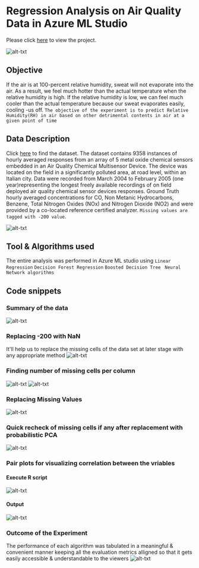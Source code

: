 # Regression Analysis on Air Quality Data in Azure ML Studio

Please click [here](https://gallery.azure.ai/Experiment/Air-Quality-in-an-ItalianCity-2) to view the project.

![alt-txt](Air%20quality/AlfedPalmersmokestacks.jpg)

## Objective
If the air is at 100-percent relative humidity, sweat will not evaporate into the air. As a result, we feel much hotter than the actual temperature when the relative humidity is high. If the relative humidity is low, we can feel much cooler than the actual temperature because our sweat evaporates easily, cooling -us off.
`The objective of the experiment is to predict Relative Humidity(RH) in air based on other detrimental contents in air at a given point of time`

## Data Description
Click [here](https://github.com/rakesh-upx/azure-ml/blob/master/airquality-regression-analysis/Dataset/AirQualityUCI.csv) to find the dataset.
The dataset contains 9358 instances of hourly averaged responses from an array of 5 metal oxide chemical sensors embedded in an Air Quality Chemical Multisensor Device. The device was located on the field in a significantly polluted area, at road level, within an Italian city. Data were recorded from March 2004 to February 2005 (one year)representing the longest freely available recordings of on field deployed air quality chemical sensor devices responses. Ground Truth hourly averaged concentrations for CO, Non Metanic Hydrocarbons, Benzene, Total Nitrogen Oxides (NOx) and Nitrogen Dioxide (NO2) and were provided by a co-located reference certified analyzer. `Missing values are tagged with -200 value`.

![alt-txt](https://github.com/rakesh-upx/azure-ml/blob/master/airquality-regression-analysis/Air%20quality/Airquality%20data.PNG)

## Tool & Algorithms used
The entire analysis was performed in Azure ML studio using 
`Linear Regression`
`Decision Forest Regression`
`Boosted Decision Tree`
` Neural Network algorithms`

## Code snippets
### Summary of the data
![alt-txt](Air%20quality/Capture.PNG)

### Replacing -200 with NaN 
It'll help us to replace the missing cells of the data set at later stage with any appropriate method
![alt-txt](Air%20quality/Replacement%20-200%20with%20NaN.PNG)

### Finding number of missing cells per column
![alt-txt](Air%20quality/Execute%20R%20Script(Airquality).PNG)
![alt-txt](Air%20quality/mv(Airquality).PNG)

### Replacing Missing Values
![alt-txt](Air%20quality/cleaning%20mv(AirQuality).PNG)

### Quick recheck of missing cells if any after replacement with probabilistic PCA
![alt-txt](Air%20quality/rechecking%20missing%20cells.PNG)

### Pair plots for visualizing correlation between the vriables
#### Execute R script
![alt-txt](Air%20quality/correlation.PNG)
#### Output
![alt-txt](Air%20quality/correlation%20plot(airquality).PNG)

### Outcome of the Experiment
The performance of each algorithm was tabulated in a meaningful & convenient manner keeping all the evaluation metrics alligned so that it gets easily accessible & understandable to the viewers
![alt-txt](Air%20quality/Outcome(Airquality%20Analysis).PNG)




















































